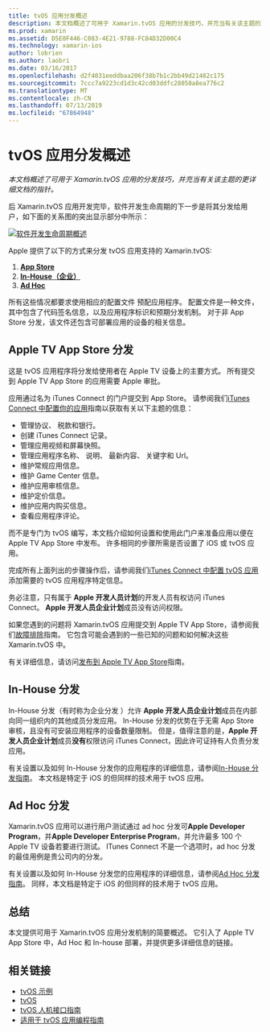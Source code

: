 ```yaml
---
title: tvOS 应用分发概述
description: 本文档概述了可用于 Xamarin.tvOS 应用的分发技巧，并充当有关该主题的更详细文档的指针。
ms.prod: xamarin
ms.assetid: D5E0F446-C083-4E21-9788-FC84D32D00C4
ms.technology: xamarin-ios
author: lobrien
ms.author: laobri
ms.date: 03/16/2017
ms.openlocfilehash: d2f4031eeddbaa206f38b7b1c2bb49d21482c175
ms.sourcegitcommit: 7ccc7a9223cd1d3c42cd03ddfc28050a8ea776c2
ms.translationtype: MT
ms.contentlocale: zh-CN
ms.lasthandoff: 07/13/2019
ms.locfileid: "67864948"
---
```

# <a name="tvos-app-distribution-overview"></a>tvOS 应用分发概述

_本文档概述了可用于 Xamarin.tvOS 应用的分发技巧，并充当有关该主题的更详细文档的指针。_


后 Xamarin.tvOS 应用开发完毕，软件开发生命周期的下一步是将其分发给用户，如下面的关系图的突出显示部分中所示：


[![软件开发生命周期概述](images/publishingdiagram.png)](images/publishingdiagram.png#lightbox)


Apple 提供了以下的方式来分发 tvOS 应用支持的 Xamarin.tvOS:

1. [**App Store**](#Apple-TV-App-Store-Distribution)
2. [**In-House（企业）** ](#In-House-Distribution) 
3. [**Ad Hoc**](#Ad_Hoc_Distribution) 

所有这些情况都要求使用相应的配置文件  预配应用程序。 配置文件是一种文件，其中包含了代码签名信息，以及应用程序标识和预期分发机制。 对于非 App Store 分发，该文件还包含可部署应用的设备的相关信息。

<a name="Apple-TV-App-Store-Distribution" />

## <a name="apple-tv-app-store-distribution"></a>Apple TV App Store 分发

这是 tvOS 应用程序将分发给使用者在 Apple TV 设备上的主要方式。 所有提交到 Apple TV App Store 的应用需要 Apple 审批。

应用通过名为 iTunes Connect  的门户提交到 App Store。 请参阅我们[iTunes Connect 中配置你的应用](~/ios/deploy-test/app-distribution/app-store-distribution/itunesconnect.md)指南以获取有关以下主题的信息：

- 管理协议、 税款和银行。
- 创建 iTunes Connect 记录。
- 管理应用视频和屏幕快照。
- 管理应用程序名称、 说明、 最新内容、 关键字和 Url。
- 维护常规应用信息。
- 维护 Game Center 信息。
- 维护应用审核信息。
- 维护定价信息。
- 维护应用内购买信息。
- 查看应用程序评论。

而不是专门为 tvOS 编写，本文档介绍如何设置和使用此门户来准备应用以便在 Apple TV App Store 中发布。 许多相同的步骤所需是否设置了 iOS 或 tvOS 应用。

完成所有上面列出的步骤操作后，请参阅我们[iTunes Connect 中配置 tvOS 应用](~/ios/tvos/deploy-test/app-distribution/itunes-connect.md)添加需要的 tvOS 应用程序特定信息。

务必注意，只有属于 **Apple 开发人员计划**的开发人员有权访问 iTunes Connect。 **Apple 开发人员企业计划**成员没有访问权限。

如果您遇到的问题将 Xamarin.tvOS 应用提交到 Apple TV App Store，请参阅我们[故障排除](~/ios/tvos/troubleshooting.md)指南。 它包含可能会遇到的一些已知的问题和如何解决这些 Xamarin.tvOS 中。

有关详细信息，请访问[发布到 Apple TV App Store](~/ios/tvos/deploy-test/app-distribution/app-store-publishing.md)指南。

<a name="In-House-Distribution" />

## <a name="in-house-distribution"></a>In-House 分发

In-House 分发（有时称为企业分发  ）允许 **Apple 开发人员企业计划**成员在内部向同一组织内的其他成员分发应用。 In-House 分发的优势在于无需 App Store 审核，且没有可安装应用程序的设备数量限制。 但是，值得注意的是，**Apple 开发人员企业计划**成员**没有**权限访问 iTunes Connect，因此许可证持有人负责分发应用。

有关设置以及如何 In-House 分发你的应用程序的详细信息，请参阅[In-House 分发指南](~/ios/deploy-test/app-distribution/in-house-distribution.md)。 本文档是特定于 iOS 的但同样的技术用于 tvOS 应用。

<a name="Ad_Hoc_Distribution"/>

## <a name="ad-hoc-distribution"></a>Ad Hoc 分发

Xamarin.tvOS 应用可以进行用户测试通过 ad hoc 分发可**Apple Developer Program**，并**Apple Developer Enterprise Program**，并允许最多 100 个 Apple TV 设备若要进行测试。 ITunes Connect 不是一个选项时，ad hoc 分发的最佳用例是贵公司内的分发。

有关设置以及如何 In-House 分发您的应用程序的详细信息，请参阅[Ad Hoc 分发指南](~/ios/deploy-test/app-distribution/ad-hoc-distribution.md)。 同样，本文档是特定于 iOS 的但同样的技术用于 tvOS 应用。

<a name="Summary" />

## <a name="summary"></a>总结

本文提供可用于 Xamarin.tvOS 应用分发机制的简要概述。 它引入了 Apple TV App Store 中，Ad Hoc 和 In-house 部署，并提供更多详细信息的链接。



## <a name="related-links"></a>相关链接

- [tvOS 示例](https://developer.xamarin.com/samples/tvos/all/)
- [tvOS](https://developer.apple.com/tvos/)
- [tvOS 人机接口指南](https://developer.apple.com/tvos/human-interface-guidelines/)
- [适用于 tvOS 应用编程指南](https://developer.apple.com/library/prerelease/tvos/documentation/General/Conceptual/AppleTV_PG/)
